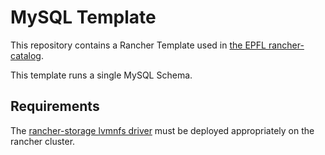 MySQL Template
==============

This repository contains a Rancher Template used in [the EPFL rancher-catalog](https://github.com/epfl-idevelop/rancher-catalog).

This template runs a single MySQL Schema.

## Requirements

The [rancher-storage lvmnfs driver](https://github.com/epfl-idevelop/rancher-template-lvmnfs) must be deployed appropriately on the rancher cluster.

